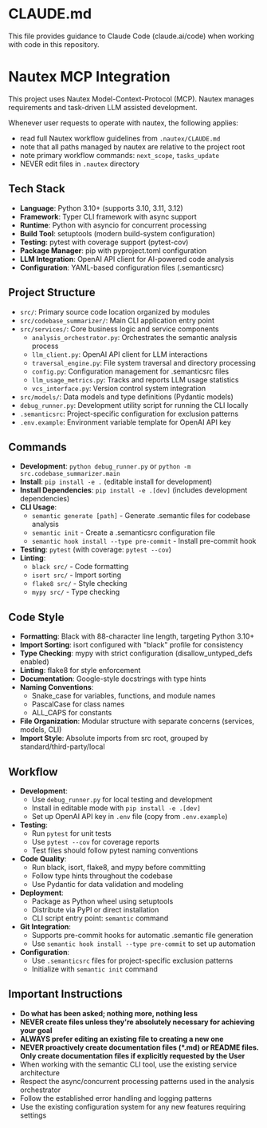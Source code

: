 # CLAUDE.md

This file provides guidance to Claude Code (claude.ai/code) when working with code in this repository.

<!-- NAUTEX_SECTION_START -->

# Nautex MCP Integration

This project uses Nautex Model-Context-Protocol (MCP). Nautex manages requirements and task-driven LLM assisted development.
 
Whenever user requests to operate with nautex, the following applies: 

- read full Nautex workflow guidelines from `.nautex/CLAUDE.md`
- note that all paths managed by nautex are relative to the project root
- note primary workflow commands: `next_scope`, `tasks_update` 
- NEVER edit files in `.nautex` directory

<!-- NAUTEX_SECTION_END -->

## Tech Stack

- **Language**: Python 3.10+ (supports 3.10, 3.11, 3.12)
- **Framework**: Typer CLI framework with async support
- **Runtime**: Python with asyncio for concurrent processing
- **Build Tool**: setuptools (modern build-system configuration)
- **Testing**: pytest with coverage support (pytest-cov)
- **Package Manager**: pip with pyproject.toml configuration
- **LLM Integration**: OpenAI API client for AI-powered code analysis
- **Configuration**: YAML-based configuration files (.semanticsrc)

## Project Structure

- `src/`: Primary source code location organized by modules
- `src/codebase_summarizer/`: Main CLI application entry point
- `src/services/`: Core business logic and service components
  - `analysis_orchestrator.py`: Orchestrates the semantic analysis process
  - `llm_client.py`: OpenAI API client for LLM interactions
  - `traversal_engine.py`: File system traversal and directory processing
  - `config.py`: Configuration management for .semanticsrc files
  - `llm_usage_metrics.py`: Tracks and reports LLM usage statistics
  - `vcs_interface.py`: Version control system integration
- `src/models/`: Data models and type definitions (Pydantic models)
- `debug_runner.py`: Development utility script for running the CLI locally
- `.semanticsrc`: Project-specific configuration for exclusion patterns
- `.env.example`: Environment variable template for OpenAI API key

## Commands

- **Development**: `python debug_runner.py` or `python -m src.codebase_summarizer.main`
- **Install**: `pip install -e .` (editable install for development)
- **Install Dependencies**: `pip install -e .[dev]` (includes development dependencies)
- **CLI Usage**: 
  - `semantic generate [path]` - Generate .semantic files for codebase analysis
  - `semantic init` - Create a .semanticsrc configuration file
  - `semantic hook install --type pre-commit` - Install pre-commit hook
- **Testing**: `pytest` (with coverage: `pytest --cov`)
- **Linting**: 
  - `black src/` - Code formatting
  - `isort src/` - Import sorting
  - `flake8 src/` - Style checking
  - `mypy src/` - Type checking

## Code Style

- **Formatting**: Black with 88-character line length, targeting Python 3.10+
- **Import Sorting**: isort configured with "black" profile for consistency
- **Type Checking**: mypy with strict configuration (disallow_untyped_defs enabled)
- **Linting**: flake8 for style enforcement
- **Documentation**: Google-style docstrings with type hints
- **Naming Conventions**: 
  - Snake_case for variables, functions, and module names
  - PascalCase for class names
  - ALL_CAPS for constants
- **File Organization**: Modular structure with separate concerns (services, models, CLI)
- **Import Style**: Absolute imports from src root, grouped by standard/third-party/local

## Workflow

- **Development**: 
  - Use `debug_runner.py` for local testing and development
  - Install in editable mode with `pip install -e .[dev]`
  - Set up OpenAI API key in `.env` file (copy from `.env.example`)
- **Testing**: 
  - Run `pytest` for unit tests
  - Use `pytest --cov` for coverage reports
  - Test files should follow pytest naming conventions
- **Code Quality**:
  - Run black, isort, flake8, and mypy before committing
  - Follow type hints throughout the codebase
  - Use Pydantic for data validation and modeling
- **Deployment**: 
  - Package as Python wheel using setuptools
  - Distribute via PyPI or direct installation
  - CLI script entry point: `semantic` command
- **Git Integration**: 
  - Supports pre-commit hooks for automatic .semantic file generation
  - Use `semantic hook install --type pre-commit` to set up automation
- **Configuration**: 
  - Use `.semanticsrc` files for project-specific exclusion patterns
  - Initialize with `semantic init` command

## Important Instructions

- **Do what has been asked; nothing more, nothing less**
- **NEVER create files unless they're absolutely necessary for achieving your goal**
- **ALWAYS prefer editing an existing file to creating a new one**
- **NEVER proactively create documentation files (*.md) or README files. Only create documentation files if explicitly requested by the User**
- When working with the semantic CLI tool, use the existing service architecture
- Respect the async/concurrent processing patterns used in the analysis orchestrator
- Follow the established error handling and logging patterns
- Use the existing configuration system for any new features requiring settings
